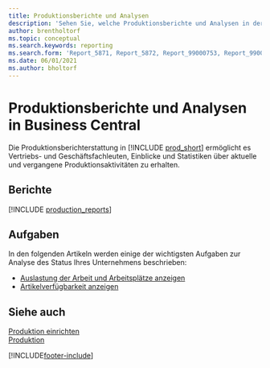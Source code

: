 ```yaml
---
title: Produktionsberichte und Analysen
description: 'Sehen Sie, welche Produktionsberichte und Analysen in der Standardversion von Business Central verfügbar sind, damit Sie Ihr Unternehmen im Auge behalten können.'
author: brentholtorf
ms.topic: conceptual
ms.search.keywords: reporting
ms.search.form: 'Report_5871, Report_5872, Report_99000753, Report_99000756, Report_99000757, Report_99000758, Report_99000791, Report_99000780, Report_99000783, Report_99000784, Report_99000788, Report_99000767'
ms.date: 06/01/2021
ms.author: bholtorf
---
```

# <a name="production-reports-and-analytics-in-business-central"></a>Produktionsberichte und Analysen in Business Central

Die Produktionsberichterstattung in [!INCLUDE [prod_short](includes/prod_short.md)] ermöglicht es Vertriebs- und Geschäftsfachleuten, Einblicke und Statistiken über aktuelle und vergangene Produktionsaktivitäten zu erhalten.  

## <a name="reports"></a>Berichte
[!INCLUDE [production_reports](includes/production-reports-include.md)]

## <a name="tasks"></a>Aufgaben

In den folgenden Artikeln werden einige der wichtigsten Aufgaben zur Analyse des Status Ihres Unternehmens beschrieben:

* [Auslastung der Arbeit und Arbeitsplätze anzeigen](production-how-to-view-the-load-on-work-centers.md)  
* [Artikelverfügbarkeit anzeigen](inventory-how-availability-overview.md)

## <a name="see-also"></a>Siehe auch

[Produktion einrichten](production-configure-production-processes.md)  
[Produktion](production-manage-manufacturing.md)  

[!INCLUDE[footer-include](includes/footer-banner.md)]
